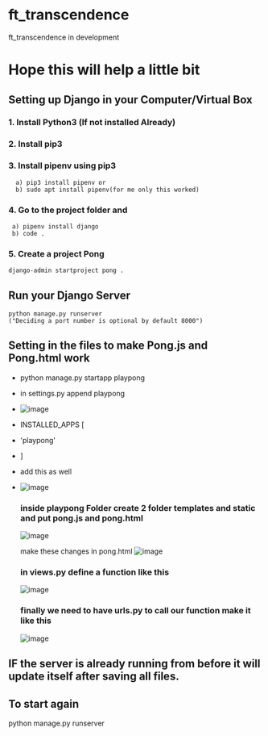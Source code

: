 # ft_transcendence
ft_transcendence in development

# Hope this will help a little bit

## Setting up Django in your Computer/Virtual Box
### 1.  Install Python3 (If not installed Already)
### 2.  Install pip3
### 3.  Install pipenv using pip3
      a) pip3 install pipenv or
      b) sudo apt install pipenv(for me only this worked)
### 4. Go to the project folder and
     a) pipenv install django
     b) code .
### 5. Create a project Pong
    django-admin startproject pong .

## Run your Django Server
    python manage.py runserver
    ("Deciding a port number is optional by default 8000")

## Setting in the files to make Pong.js and Pong.html work
- python manage.py startapp playpong
- in settings.py append playpong
- ![image](https://github.com/MartijnWallage/ft_transcendence/assets/123320243/9a16d89b-ba4e-4177-a807-e4be73c75971)

- INSTALLED_APPS [
-   'playpong'
- ]

- add this as well
- ![image](https://github.com/MartijnWallage/ft_transcendence/assets/123320243/9536940b-ca7a-445d-95b0-f86c8e5ecb6e)

  ### inside playpong Folder create 2 folder templates and static and put pong.js and pong.html
  
  ![image](https://github.com/MartijnWallage/ft_transcendence/assets/123320243/d14c4532-99b0-42c6-a761-5eec510227a1)

  make these changes in pong.html
  ![image](https://github.com/MartijnWallage/ft_transcendence/assets/123320243/bdff81ff-c288-45c0-bd10-364ae9d2a50d)


  ### in views.py define a function like this
  ![image](https://github.com/MartijnWallage/ft_transcendence/assets/123320243/beac7562-77ca-44bf-95a6-eb9e529572e8)

  ### finally we need to have urls.py to call our function make it like this
  ![image](https://github.com/MartijnWallage/ft_transcendence/assets/123320243/314b5369-645f-4f1e-bbd7-c946d0831ca8)

## IF the server is already running from before it will update itself after saving all files.
## To start again
  python manage.py runserver

